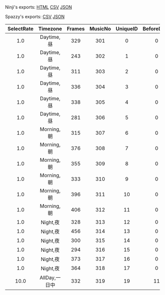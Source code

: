 Ninji's exports: [HTML](https://wuffs.org/acnh/bcsv_140/html/RadioJingle.html) [CSV](https://wuffs.org/acnh/bcsv_140/csv/RadioJingle.csv) [JSON](https://wuffs.org/acnh/bcsv_140/json/RadioJingle.json)

Spazzy's exports: [CSV](https://github.com/McSpazzy/acnh-csv/blob/master/RadioJingle.csv) [JSON](https://github.com/McSpazzy/acnh-json/blob/master/RadioJingle.json)

| SelectRate | Timezone | Frames | MusicNo | UniqueID | BeforeDays | EventLabelShort |
|:--:|:--:|:--:|:--:|:--:|:--:|:--:|
| 1.0 | Daytime,昼 | 329 | 301 | 0 | 0 | 'EventNone' | 
| 1.0 | Daytime,昼 | 243 | 302 | 1 | 0 | 'EventNone' | 
| 1.0 | Daytime,昼 | 311 | 303 | 2 | 0 | 'EventNone' | 
| 1.0 | Daytime,昼 | 336 | 304 | 3 | 0 | 'EventNone' | 
| 1.0 | Daytime,昼 | 338 | 305 | 4 | 0 | 'EventNone' | 
| 1.0 | Daytime,昼 | 281 | 306 | 5 | 0 | 'EventNone' | 
| 1.0 | Morning,朝 | 315 | 307 | 6 | 0 | 'EventNone' | 
| 1.0 | Morning,朝 | 376 | 308 | 7 | 0 | 'EventNone' | 
| 1.0 | Morning,朝 | 355 | 309 | 8 | 0 | 'EventNone' | 
| 1.0 | Morning,朝 | 333 | 310 | 9 | 0 | 'EventNone' | 
| 1.0 | Morning,朝 | 396 | 311 | 10 | 0 | 'EventNone' | 
| 1.0 | Morning,朝 | 406 | 312 | 11 | 0 | 'EventNone' | 
| 1.0 | Night,夜 | 328 | 313 | 12 | 0 | 'EventNone' | 
| 1.0 | Night,夜 | 456 | 314 | 13 | 0 | 'EventNone' | 
| 1.0 | Night,夜 | 300 | 315 | 14 | 0 | 'EventNone' | 
| 1.0 | Night,夜 | 294 | 316 | 15 | 0 | 'EventNone' | 
| 1.0 | Night,夜 | 373 | 317 | 16 | 0 | 'EventNone' | 
| 1.0 | Night,夜 | 364 | 318 | 17 | 0 | 'EventNone' | 
| 10.0 | AllDay,一日中 | 332 | 319 | 19 | 11 | 'Easter' | 
